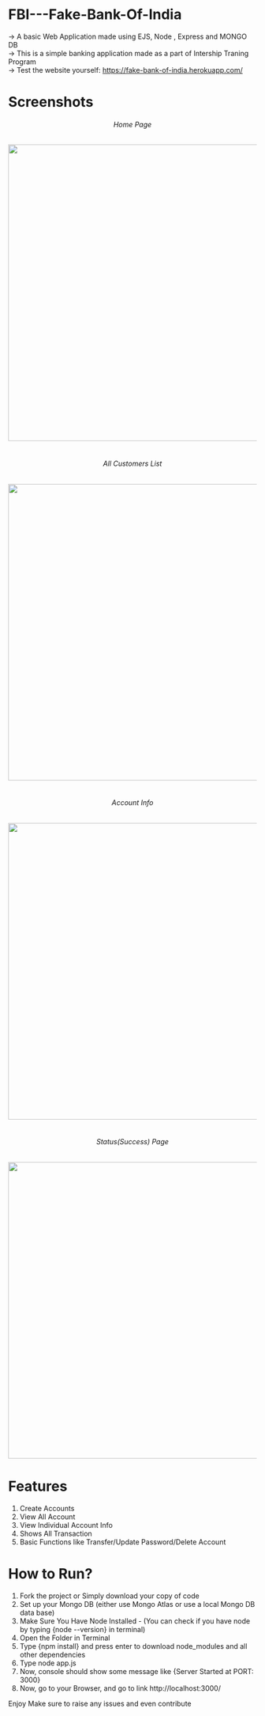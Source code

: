 # FBI---Fake-Bank-Of-India

-> A basic Web Application made using EJS, Node , Express and MONGO DB
<br>
-> This is a simple banking application made as a part of Intership Traning Program
<br>
-> Test the website yourself: https://fake-bank-of-india.herokuapp.com/

# Screenshots

<div align="center" style="text-align: center">
    <h6>Home Page</h6>
    <img src="/screenshots/1.png" width="600px"</img> 
</div>

<br>

<div align="center" style="text-align: center">
    <h6>All Customers List</h6>
    <img src="/screenshots/2.png" width="600px"</img> 
</div>

<br>

<div align="center" style="text-align: center">
    <h6>Account Info</h6>
    <img src="/screenshots/3.png" width="600px"</img> 
</div>

<br>

<div align="center" style="text-align: center">
    <h6>Status(Success) Page</h6>
    <img src="/screenshots/4.png" width="600px"</img> 
</div>

# Features

1. Create Accounts
2. View All Account
3. View Individual Account Info
4. Shows All Transaction
5. Basic Functions like Transfer/Update Password/Delete Account

# How to Run?

1. Fork the project or Simply download your copy of code
2. Set up your Mongo DB (either use Mongo Atlas or use a local Mongo DB data base)
3. Make Sure You Have Node Installed - (You can check if you have node by typing {node --version} in terminal)
4. Open the Folder in Terminal
5. Type {npm install} and press enter to download node_modules and all other dependencies
6. Type node app.js
7. Now, console should show some message like {Server Started at PORT: 3000} 
8. Now, go to your Browser, and go to link http://localhost:3000/

Enjoy
Make sure to raise any issues and even contribute

